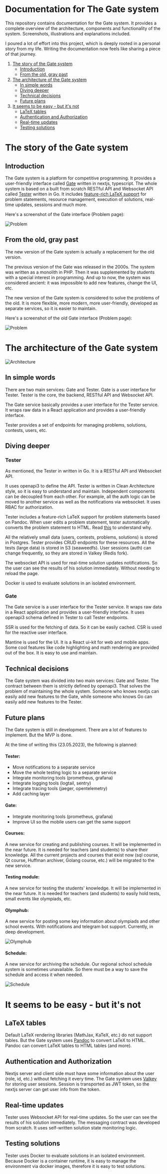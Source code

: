 # Documentation for The Gate system

This repository contains documentation for the Gate system.
It provides a complete overview of the architecture, components and functionality of the system.
Screenshots, illustrations and explanations included.

I poured a lot of effort into this project, which is deeply rooted in a personal story from my life.
Writing the documentation now feels like sharing a piece of that journey.

1. [The story of the Gate system](#the-story-of-the-gate-system)
    * [Introduction](#introduction)
    * [From the old, gray past](#from-the-old-gray-past)
2. [The architecture of the Gate system](#the-architecture-of-the-gate-system)
    * [In simple words](#in-simple-words)
    * [Diving deeper](#diving-deeper)
    * [Technical decisions](#technical-decisions)
    * [Future plans](#future-plans)
3. [It seems to be easy - but it's not](#it-seems-to-be-easy---but-its-not)
    * [LaTeX tables](#latex-tables)
    * [Authentication and Authorization](#authentication-and-authorization)
    * [Real-time updates](#real-time-updates)
    * [Testing solutions](#testing-solutions)

# The story of the Gate system

## Introduction

The Gate system is a platform for competitive programming.
It provides a user-friendly interface called [Gate](https://github.com/Vyacheslav1557/gate) written in nextjs,
typescript.
The whole system is based on a built from scratch RESTful API and Websocket API
called [Tester](https://github.com/Vyacheslav1557/tester) written in Go.
It includes [feature-rich LaTeX support](#latex-tables)
for problem statements, resource management, execution of solutions, real-time updates, sessions and much more.

Here's a screenshot of the Gate interface (Problem page):

![Problem](images/problem-new.png)

## From the old, gray past

The new version of the Gate system is actually a replacement for the old version.

The previous version of the Gate was released in the 2000s.
The system was written as a monolith in PHP.
Then it was supplemented by students with a special interest in programming.
And up to now, the system was considered ancient: it was impossible to add new features, change the UI, etc.

The new version of the Gate system is considered to solve the problems of the old.
It is more flexible, more modern, more user-friendly, developed as separate services, so it is easier to maintain.

Here's a screenshot of the old Gate interface (Problem page):

![Problem](images/problem-old.png)

# The architecture of the Gate system

![Architecture](images/architecture-overview.png)

## In simple words

There are two main services: Gate and Tester. Gate is a user interface for Tester.
Tester is the core, the backend, RESTful API and Websocket API.

The Gate service basically provides a user interface for the Tester service.
It wraps raw data in a React application and provides a user-friendly interface.

Tester provides a set of endpoints for managing problems, solutions, contests, users, etc.

## Diving deeper

### Tester

As mentioned, the Tester in written in Go. It is a RESTful API and Websocket API.

It uses openapi3 to define the API. Tester is written in Clean Architecture style, so it is easy to understand and
maintain. Independent components can be decoupled from each other. For example, all the auth logic can be moved to
another service as well as the notifications via websocket. It uses RBAC for authorization.

Tester includes a feature-rich LaTeX support for problem statements based on Pandoc. When user edits a problem
statement,
tester automatically converts the problem statement to HTML.
Read [this](#latex-tables) to understand why.

All the relatively small data (users, contests, problems, solutions) is stored in Postgres.
Tester provides CRUD endpoints for these resources. All the tests (large data) is stored in S3 (seaweedfs).
User sessions (auth) can change frequently, so they are stored in Valkey (Redis fork).

The websocket API is used for real-time solution updates notifications. So the user can see the results of his solution
immediately. Without needing to reload the page.

Docker is used to evaluate solutions in an isolated environment.

### Gate

The Gate service is a user interface for the Tester service. It wraps raw data in a React application and provides a
user-friendly interface. It uses openapi3 schema defined in Tester to call Tester endpoints.

SSR is used for the fetching of data. So it can be easily cached. CSR is used for the reactive user interface.

Mantine is used for the UI. It is a React ui-kit for web and mobile apps. Some cool features like code highlighting and
math rendering are provided out of the box. It is easy to use and maintain.

## Technical decisions

The Gate system was divided into two main services: Gate and Tester. The contract between them is strictly defined
by openapi3. That solves the problem of maintaining the whole system. Someone who knows nextjs can easily add new
features to the Gate, while someone who knows Go can easily add new features to the Tester.

## Future plans

The Gate system is still in development. There are a lot of features to implement. But the MVP is done.

At the time of writing this (23.05.2023), the following is planned:

#### Tester:

* Move notifications to a separate service
* Move the whole testing logic to a separate service
* Integrate monitoring tools (prometheus, grafana)
* Integrate logging tools (logtail, sentry)
* Integrate tracing tools (jaeger, opentelemetry)
* Add caching layer

#### Gate:

* Integrate monitoring tools (prometheus, grafana)
* Improve UI so the mobile users can get the same support

#### Courses:

A new service for creating and publishing courses. It will be implemented in the near future.
It is needed for teachers (and students) to share their knowledge. All the current projects and courses that exist now
(sql course, Qt course, Huffman archiver, Golang course, etc.) will be migrated to the new service.

#### Testing module:

A new service for testing the students' knowledge. It will be implemented in the near future.
It is needed for teachers (and students) to easily hold tests, small events like olympiads, etc.

#### Olymphub:

A new service for posting some key information about olympiads and other school events.
With notifications and telegram bot support. Currently, in deep development.

![Olymphub](images/olymphub-card.png)

#### Schedule:

A new service for archiving the schedule. Our regional school schedule system is sometimes unavailable.
So there must be a way to save the schedule and access it when needed.

![Schedule](images/schedule-service-desktop-ui.png)


# It seems to be easy - but it's not

## LaTeX tables

Default LaTeX rendering libraries (MathJax, KaTeX, etc.) do not support tables.
But the Gate system uses [Pandoc](https://pandoc.org/) to convert LaTeX to HTML.
Pandoc can convert LaTeX tables to HTML tables (and more).

## Authentication and Authorization

Nextjs server and client side must have some information about the user (role, id, etc.)
without fetching it every time.
The Gate system uses [Valkey](https://github.com/Vyacheslav1557/valkey) for storing user sessions.
Session is transported as JWT token, so the nextjs server can get user info from the token.

## Real-time updates

Tester uses Websocket API for real-time updates.
So the user can see the results of his solution immediately.
The messaging contract was developed from scratch.
It uses self-written solution state monitoring logic.

## Testing solutions

Tester uses Docker to evaluate solutions in an isolated environment.
Because Docker is a container runtime, it is easy to manage the environment via docker images,
therefore it is easy to test solutions.